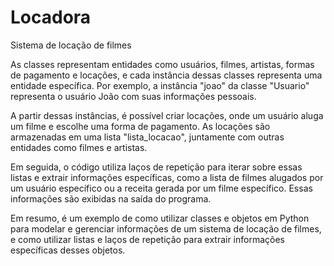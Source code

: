 # Locadora
Sistema de locação de filmes

As classes representam entidades como usuários, filmes, artistas, formas de pagamento e locações, e cada instância dessas classes representa uma entidade específica. Por exemplo, a instância "joao" da classe "Usuario" representa o usuário João com suas informações pessoais.

A partir dessas instâncias, é possível criar locações, onde um usuário aluga um filme e escolhe uma forma de pagamento. As locações são armazenadas em uma lista "lista_locacao", juntamente com outras entidades como filmes e artistas.

Em seguida, o código utiliza laços de repetição para iterar sobre essas listas e extrair informações específicas, como a lista de filmes alugados por um usuário específico ou a receita gerada por um filme específico. Essas informações são exibidas na saída do programa.

Em resumo, é um exemplo de como utilizar classes e objetos em Python para modelar e gerenciar informações de um sistema de locação de filmes, e como utilizar listas e laços de repetição para extrair informações específicas desses objetos.

